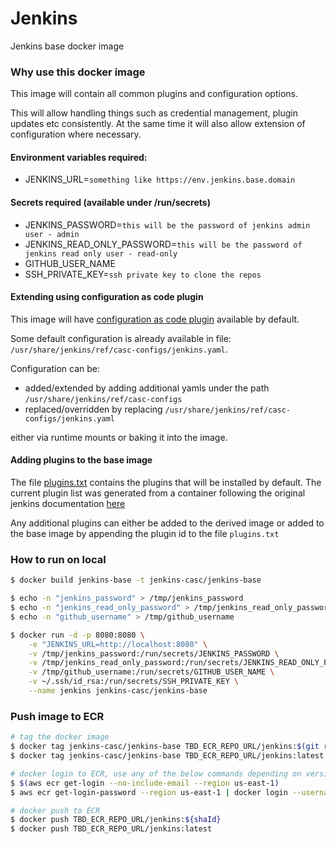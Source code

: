 # Jenkins
Jenkins base docker image

### Why use this docker image

This image will contain all common plugins and configuration options.

This will allow handling things such as credential management, plugin updates etc consistently.
At the same time it will also allow extension of configuration where necessary.


#### Environment variables required:
- JENKINS_URL=`something like https://env.jenkins.base.domain`

#### Secrets required (available under /run/secrets)
- JENKINS_PASSWORD=`this will be the password of jenkins admin user - admin`
- JENKINS_READ_ONLY_PASSWORD=`this will be the password of jenkins read only user - read-only`
- GITHUB_USER_NAME
- SSH_PRIVATE_KEY=`ssh private key to clone the repos`


#### Extending using configuration as code plugin
This image will have [configuration as code plugin](https://github.com/jenkinsci/configuration-as-code-plugin) available by default.

Some default configuration is already available in file: `/usr/share/jenkins/ref/casc-configs/jenkins.yaml`.

Configuration can be:

- added/extended by adding additional yamls under the path `/usr/share/jenkins/ref/casc-configs`
- replaced/overridden by replacing `/usr/share/jenkins/ref/casc-configs/jenkins.yaml`

either via runtime mounts or baking it into the image.


#### Adding plugins to the base image
The file [plugins.txt](./plugins.txt) contains the plugins that will be installed by default.
The current plugin list was generated from a container following the original jenkins documentation [here](https://github.com/jenkinsci/docker/blob/master/README.md#script-usage)

Any additional plugins can either be added to the derived image or added to the base image by appending the plugin id to the file `plugins.txt`


### How to run on local
```bash
$ docker build jenkins-base -t jenkins-casc/jenkins-base

$ echo -n "jenkins_password" > /tmp/jenkins_password
$ echo -n "jenkins_read_only_password" > /tmp/jenkins_read_only_password
$ echo -n "github_username" > /tmp/github_username

$ docker run -d -p 8080:8080 \
    -e "JENKINS_URL=http://localhost:8080" \
    -v /tmp/jenkins_password:/run/secrets/JENKINS_PASSWORD \
    -v /tmp/jenkins_read_only_password:/run/secrets/JENKINS_READ_ONLY_PASSWORD \
    -v /tmp/github_username:/run/secrets/GITHUB_USER_NAME \
    -v ~/.ssh/id_rsa:/run/secrets/SSH_PRIVATE_KEY \
    --name jenkins jenkins-casc/jenkins-base
```

### Push image to ECR
```bash
# tag the docker image
$ docker tag jenkins-casc/jenkins-base TBD_ECR_REPO_URL/jenkins:$(git rev-parse HEAD)
$ docker tag jenkins-casc/jenkins-base TBD_ECR_REPO_URL/jenkins:latest

# docker login to ECR, use any of the below commands depending on version of your aws-cli 
$ $(aws ecr get-login --no-include-email --region us-east-1)
$ aws ecr get-login-password --region us-east-1 | docker login --username AWS --password-stdin 038062473746.dkr.ecr.us-east-1.amazonaws.com

# docker push to ECR
$ docker push TBD_ECR_REPO_URL/jenkins:${shaId}
$ docker push TBD_ECR_REPO_URL/jenkins:latest
```